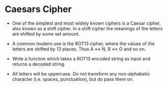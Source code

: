 # Caesars Cipher
- One of the simplest and most widely known ciphers is a Caesar cipher, also known as a shift cipher. In a shift cipher the meanings of the letters are shifted by some set amount.

- A common modern use is the ROT13 cipher, where the values of the letters are shifted by 13 places. Thus A ↔ N, B ↔ O and so on.

- Write a function which takes a ROT13 encoded string as input and returns a decoded string.

- All letters will be uppercase. Do not transform any non-alphabetic character (i.e. spaces, punctuation), but do pass them on.
